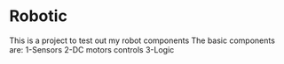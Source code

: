 # Robotic
This is a project to test out my robot components
The basic components are:
1-Sensors
2-DC motors controls
3-Logic

